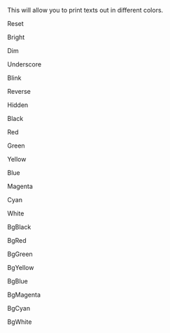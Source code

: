 This will allow you to print texts out in different colors.

Reset

Bright

Dim

Underscore

Blink

Reverse

Hidden

Black

Red

Green

Yellow

Blue

Magenta

Cyan

White

BgBlack

BgRed

BgGreen

BgYellow

BgBlue

BgMagenta

BgCyan

BgWhite
